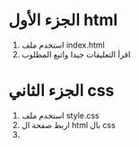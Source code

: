 # الجزء الأول html
1) استخدم ملف index.html
2) اقرأ التعليقات جيدا واتبع المطلوب
# الجزء الثاني css
1) استخدم ملف style.css 
2) اربط صفحة ال html بال css
3) 
